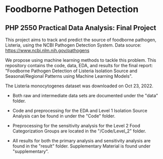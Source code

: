 # Foodborne Pathogen Detection 
## PHP 2550 Practical Data Analysis: Final Project

This project aims to track and predict the source of foodborne pathogen, Listeria, using the NCBI Pathogen Detection System.
Data source: https://www.ncbi.nlm.nih.gov/pathogens 

We propose using machine learning methods to tackle this problem. This repository contains the code, data, EDA, and results for the final report: "Foodborne Pathogen Detection of Listeria Isolation Source and Seasonal/Regional Patterns using Machine Learning Models". 

The Listeria monocytogenes dataset was downloaded on Oct 23, 2022. 

- Both raw and intermediate data sets are documented under the "data" folder.

- Code and preprocessing for the EDA and Level 1 Isolation Source Analysis can be found in under the "Code" folder.

- Preprocessing for the sensitivity analysis for the Level 2 Food Categorization Groups are located in the "/Code/Level_2" folder.

- All results for both the primary analysis and sensitivity analysis are found in the "result" folder. Supplementary Material is found under "supplementary".


